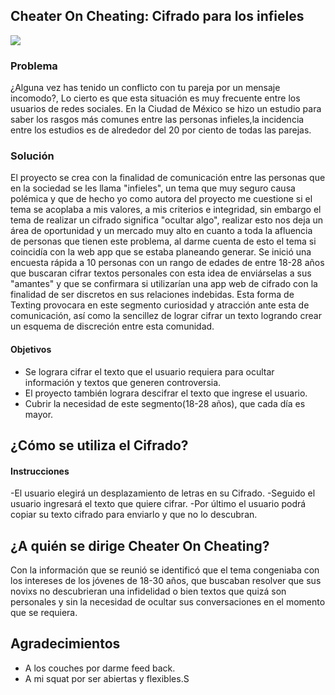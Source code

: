 ## Cheater On Cheating: Cifrado para los infieles

<img src="https://onlinedoctor.superdrug.com/cheaters-on-cheating/assets/CheatersonCheating-01.png">

### Problema
¿Alguna vez has tenido un conflicto con tu pareja por un mensaje incomodo?, Lo cierto es que esta situación es muy frecuente entre los usuarios de redes sociales. En la Ciudad de México se hizo un estudio para saber los rasgos más comunes entre las personas infieles,la incidencia entre los estudios es de alrededor del 20 por ciento de todas las parejas.


### Solución
El proyecto se crea con la finalidad de comunicación entre las personas que en la sociedad se les llama "infieles", un tema que muy seguro causa polémica y que de hecho yo como autora del proyecto me cuestione si el tema se acoplaba a mis valores, a mis criterios e integridad, sin embargo el tema de realizar un cifrado  significa "ocultar algo", realizar esto nos deja un área de oportunidad y un mercado muy alto en cuanto a toda la afluencia de personas que tienen este problema, al darme cuenta de esto el tema si coincidía con la web app que se estaba planeando generar.
Se inició una encuesta rápida a 10 personas con un rango de edades de entre 18-28 años que buscaran cifrar textos personales con esta idea de enviárselas a sus "amantes" y que se confirmara si utilizarían una app web de cifrado con la finalidad de ser discretos en sus relaciones indebidas.  Esta forma de Texting provocara en este segmento curiosidad y atracción ante esta de comunicación, así como la sencillez de lograr cifrar un texto logrando crear un esquema de discreción entre esta comunidad.

#### Objetivos
- Se lograra cifrar el texto que el usuario requiera para ocultar información y textos que generen controversia.
- El proyecto también lograra descifrar el texto que ingrese el usuario.
- Cubrir la necesidad de este segmento(18-28 años), que cada día es mayor.  

## ¿Cómo se utiliza el Cifrado?
#### Instrucciones
-El usuario elegirá un desplazamiento de letras en su Cifrado.
-Seguido el usuario ingresará el texto que quiere cifrar.
-Por último el usuario podrá copiar su texto cifrado para enviarlo y que no lo descubran.
## ¿A quién se dirige Cheater On Cheating?
Con la información que se reunió se identificó que el tema congeniaba con los intereses de los jóvenes de 18-30 años, que buscaban resolver que sus novixs no descubrieran una infidelidad o bien textos que quizá son personales y sin la necesidad de ocultar sus conversaciones en el momento que se requiera.
## Agradecimientos
- A los couches por darme feed back.
- A mi squat por ser abiertas y flexibles.S
